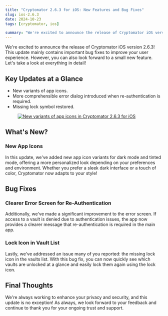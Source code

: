 ```yaml
---
title: "Cryptomator 2.6.3 for iOS: New Features and Bug Fixes"
slug: ios-2.6.3
date: 2024-10-23
tags: [cryptomator, ios]

summary: "We're excited to announce the release of Cryptomator iOS version 2.6.3! This update mainly contains important bug fixes to improve your user experience. However, you can also look forward to a small new feature."
---
```

We're excited to announce the release of Cryptomator iOS version 2.6.3! This update mainly contains important bug fixes to improve your user experience. However, you can also look forward to a small new feature. Let's take a look at everything in detail!

## Key Updates at a Glance

- New variants of app icons.
- More comprehensible error dialog introduced when re-authentication is required.
- Missing lock symbol restored.

<figure class="text-center">
  <a href="https://apps.apple.com/us/app/cryptomator/id1560822163" target="_blank" rel="noopener">
    <img class="inline-block rounded-sm" src="/img/blog/ios-2.6.3.png" srcset="/img/blog/ios-2.6.3.png 1x, /img/blog/ios-2.6.3@2x.png 2x" alt="New variants of app icons in Cryptomator 2.6.3 for iOS" />
  </a>
</figure>

## What's New?

### New App Icons

In this update, we've added new app icon variants for dark mode and tinted mode, offering a more personalized look depending on your preferences and environment. Whether you prefer a sleek dark interface or a touch of color, Cryptomator now adapts to your style!

## Bug Fixes

### Clearer Error Screen for Re-Authentication

Additionally, we've made a significant improvement to the error screen. If access to a vault is denied due to authentication issues, the app now provides a clearer message that re-authentication is required in the main app.

### Lock Icon in Vault List

Lastly, we've addressed an issue many of you reported: the missing lock icon in the vaults list. With this bug fix, you can now quickly see which vaults are unlocked at a glance and easily lock them again using the lock icon.

## Final Thoughts

We're always working to enhance your privacy and security, and this update is no exception! As always, we look forward to your feedback and continue to thank you for your ongoing trust and support.
